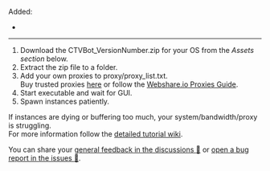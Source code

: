 Added:

-

---
1. Download the CTVBot_VersionNumber.zip for your OS from the _Assets section_ below.
2. Extract the zip file to a folder.
3. Add your own proxies to proxy/proxy_list.txt.  
Buy trusted proxies [here](https://www.webshare.io/?referral_code=w6nfvip4qp3g) or follow the [Webshare.io Proxies Guide](https://github.com/jlplenio/crude-twitch-viewer-bot/wiki/Webshare.io-Proxies-Guide).
5. Start executable and wait for GUI.
6. Spawn instances patiently.

If instances are dying or buffering too much, your system/bandwidth/proxy is struggling.  
For more information follow the [detailed tutorial wiki](https://github.com/jlplenio/crude-twitch-viewer-bot/wiki/Detailed-Tutorial).

You can share your [general feedback in the discussions :speech_balloon:](https://github.com/jlplenio/crude-twitch-viewer-bot/discussions/) or [open a bug report in the issues :bug:](https://github.com/jlplenio/crude-twitch-viewer-bot/issues/new/choose).